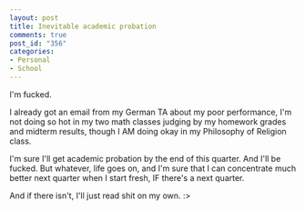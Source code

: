 ```yaml
--- 
layout: post
title: Inevitable academic probation
comments: true
post_id: "356"
categories:
- Personal
- School
---
```

I'm fucked.

I already got an email from my German TA about my poor performance, I'm not doing so hot in my two math classes judging by my homework grades and midterm results, though I AM doing okay in my Philosophy of Religion class.

I'm sure I'll get academic probation by the end of this quarter.  And I'll be fucked.  But whatever, life goes on, and I'm sure that I can concentrate much better next quarter when I start fresh, IF there's a next quarter.

And if there isn't, I'll just read shit on my own. :>
